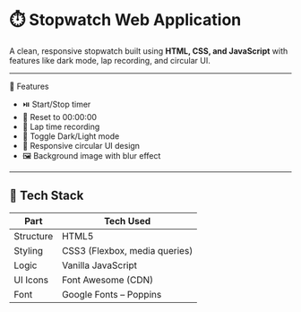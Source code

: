 # ⏱️ Stopwatch Web Application

A clean, responsive stopwatch built using **HTML, CSS, and JavaScript** with features like dark mode, lap recording, and circular UI.

---

 🚀 Features

- ⏯️ Start/Stop timer
- 🔁 Reset to 00:00:00
- 🏁 Lap time recording
- 🌙 Toggle Dark/Light mode
- 📱 Responsive circular UI design
- 🖼️ Background image with blur effect

---

## 🧱 Tech Stack

| Part        | Tech Used              |
|-------------|------------------------|
| Structure   | HTML5                  |
| Styling     | CSS3 (Flexbox, media queries) |
| Logic       | Vanilla JavaScript     |
| UI Icons    | Font Awesome (CDN)     |
| Font        | Google Fonts – Poppins |





